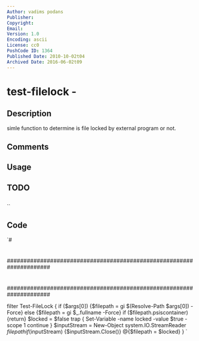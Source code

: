 ```yaml
---
Author: vadims podans
Publisher: 
Copyright: 
Email: 
Version: 1.0
Encoding: ascii
License: cc0
PoshCode ID: 1364
Published Date: 2010-10-02t04
Archived Date: 2016-06-02t09
---
```


# test-filelock - 

## Description

simle function to determine is file locked by external program or not.

## Comments



## Usage



## TODO



## 

``

## Code

`#
 #
 #####################################################################
 #
 #
 #####################################################################
 
 filter Test-FileLock {
     if ($args[0]) {$filepath = gi $(Resolve-Path $args[0]) -Force} else {$filepath = gi $_.fullname -Force}
     if ($filepath.psiscontainer) {return}
     $locked = $false
     trap {
         Set-Variable -name locked -value $true -scope 1
         continue
     }
     $inputStream = New-Object system.IO.StreamReader $filepath
     if ($inputStream) {$inputStream.Close()}
     @{$filepath = $locked}
 }
`

